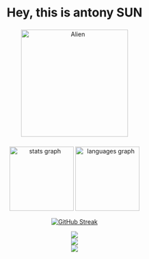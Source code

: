 <h1 align="center" >Hey, this is antony SUN  </h1>

###

<div id="header" align="center">
  <img src="https://raw.githubusercontent.com/Tarikul-Islam-Anik/Animated-Fluent-Emojis/master/Emojis/Smilies/Alien.png" alt="Alien" width="250" height="250" />
</div>


###

<div align="center">
  <img src="https://github-readme-stats.vercel.app/api?hide_title=false&hide_rank=false&show_icons=true&include_all_commits=true&count_private=true&disable_animations=false&theme=midnight-purple&locale=en&hide_border=false&username=antonypauson" height="150" alt="stats graph"/>
  <img src="https://github-readme-stats.vercel.app/api/top-langs?locale=en&hide_title=false&layout=compact&card_width=320&langs_count=5&theme=midnight-purple&hide_border=false&username=antonypauson" height="150" alt="languages graph" />
  
 <a href="https://git.io/streak-stats"><img src="https://github-readme-streak-stats.herokuapp.com?user=antonypauson&theme=midnight-purple" alt="GitHub Streak" fire="red" /></a>
</div>



<div align="center">
  <a href="https://discord.com/channels/@me/heliostone/"><img src="https://img.shields.io/badge/Discord-%235865F2.svg?style=for-the-badge&logo=discord&logoColor=white"></a>
</div>
<div align="center">
  <a href="https://leetcode.com/u/antonypauson/"><img src="https://img.shields.io/badge/-LeetCode-FFA116?style=for-the-badge&logo=LeetCode&logoColor=black"></a>
</div>

<div align="center">
  <img src="http://github-profile-summary-cards.vercel.app/api/cards/profile-details?username=antonypauson&theme=vue">
</div>



<!---
antonypauson/antonypauson is a ✨ special ✨ repository because its `README.md` (this file) appears on your GitHub profile.
You can click the Preview link to take a look at your changes.
--->
